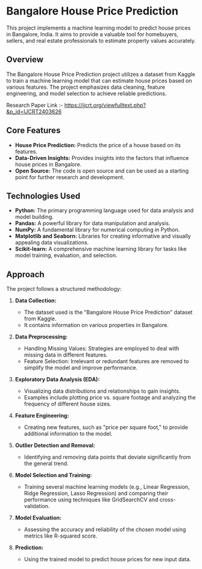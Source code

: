 # Bangalore House Price Prediction

This project implements a machine learning model to predict house prices in Bangalore, India. It aims to provide a valuable tool for homebuyers, sellers, and real estate professionals to estimate property values accurately.

## Overview

The Bangalore House Price Prediction project utilizes a dataset from Kaggle to train a machine learning model that can estimate house prices based on various features. The project emphasizes data cleaning, feature engineering, and model selection to achieve reliable predictions.

Research Paper Link :- https://ijcrt.org/viewfulltext.php?&p_id=IJCRT2403626

## Core Features

* **House Price Prediction:** Predicts the price of a house based on its features.
* **Data-Driven Insights:** Provides insights into the factors that influence house prices in Bangalore.
* **Open Source:** The code is open source and can be used as a starting point for further research and development.

## Technologies Used

* **Python:** The primary programming language used for data analysis and model building.
* **Pandas:** A powerful library for data manipulation and analysis. 
* **NumPy:** A fundamental library for numerical computing in Python. 
* **Matplotlib and Seaborn:** Libraries for creating informative and visually appealing data visualizations. 
* **Scikit-learn:** A comprehensive machine learning library for tasks like model training, evaluation, and selection. 

## Approach

The project follows a structured methodology:

1.  **Data Collection:**
   
    * The dataset used is the "Bangalore House Price Prediction" dataset from Kaggle. 
    * It contains information on various properties in Bangalore.
2.  **Data Preprocessing:**
   
    * Handling Missing Values: Strategies are employed to deal with missing data in different features.  
    * Feature Selection: Irrelevant or redundant features are removed to simplify the model and improve performance.  
3.  **Exploratory Data Analysis (EDA):**
   
    * Visualizing data distributions and relationships to gain insights.
    * Examples include plotting price vs. square footage and analyzing the frequency of different house sizes.  
4.  **Feature Engineering:**
   
    * Creating new features, such as "price per square foot," to provide additional information to the model.  
5.  **Outlier Detection and Removal:**
   
    * Identifying and removing data points that deviate significantly from the general trend.  
6.  **Model Selection and Training:**
   
    * Training several machine learning models (e.g., Linear Regression, Ridge Regression, Lasso Regression) and comparing their performance using techniques like GridSearchCV and cross-validation. 
7.  **Model Evaluation:**
   
    * Assessing the accuracy and reliability of the chosen model using metrics like R-squared score. 
8.  **Prediction:**
   
    * Using the trained model to predict house prices for new input data. 
